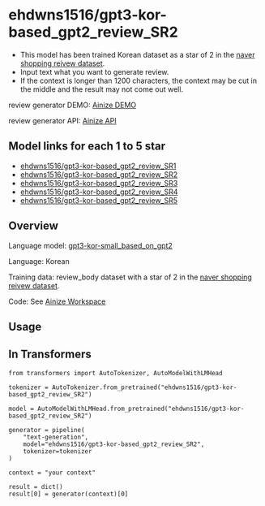# ehdwns1516/gpt3-kor-based_gpt2_review_SR2

* This model has been trained Korean dataset as a star of 2 in the [naver shopping reivew dataset](https://github.com/bab2min/corpus/tree/master/sentiment).
* Input text what you want to generate review.
* If the context is longer than 1200 characters, the context may be cut in the middle and the result may not come out well.

review generator DEMO: [Ainize DEMO](https://main-review-generator-ehdwns1516.endpoint.ainize.ai/)

review generator API: [Ainize API](https://ainize.web.app/redirect?git_repo=https://github.com/ehdwns1516/review_generator)

## Model links for each 1 to 5 star
* [ehdwns1516/gpt3-kor-based_gpt2_review_SR1](https://huggingface.co/ehdwns1516/gpt3-kor-based_gpt2_review_SR1)
* [ehdwns1516/gpt3-kor-based_gpt2_review_SR2](https://huggingface.co/ehdwns1516/gpt3-kor-based_gpt2_review_SR2)
* [ehdwns1516/gpt3-kor-based_gpt2_review_SR3](https://huggingface.co/ehdwns1516/gpt3-kor-based_gpt2_review_SR3)
* [ehdwns1516/gpt3-kor-based_gpt2_review_SR4](https://huggingface.co/ehdwns1516/gpt3-kor-based_gpt2_review_SR4)
* [ehdwns1516/gpt3-kor-based_gpt2_review_SR5](https://huggingface.co/ehdwns1516/gpt3-kor-based_gpt2_review_SR5)

## Overview

Language model: [gpt3-kor-small_based_on_gpt2](https://huggingface.co/kykim/gpt3-kor-small_based_on_gpt2)

Language: Korean

Training data: review_body dataset with a star of 2 in the [naver shopping reivew dataset](https://github.com/bab2min/corpus/tree/master/sentiment).

Code: See [Ainize Workspace](https://ainize.ai/workspace/create?imageId=hnj95592adzr02xPTqss&git=https://github.com/ehdwns1516/gpt2_review_fine-tunning_note)

## Usage
## In Transformers

```
from transformers import AutoTokenizer, AutoModelWithLMHead
  
tokenizer = AutoTokenizer.from_pretrained("ehdwns1516/gpt3-kor-based_gpt2_review_SR2")

model = AutoModelWithLMHead.from_pretrained("ehdwns1516/gpt3-kor-based_gpt2_review_SR2")

generator = pipeline(
    "text-generation",
    model="ehdwns1516/gpt3-kor-based_gpt2_review_SR2",
    tokenizer=tokenizer
)

context = "your context"

result = dict()
result[0] = generator(context)[0]
```
